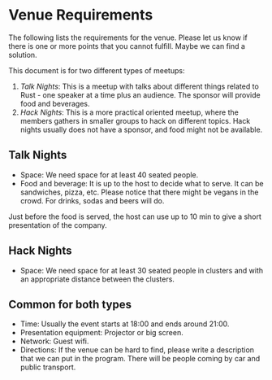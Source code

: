 # Venue Requirements

The following lists the requirements for the venue. Please let us know if there is one or more points that you cannot fulfill. Maybe we can find a solution.

This document is for two different types of meetups:
 1. *Talk Nights*: This is a meetup with talks about different things related to Rust - one speaker at a time plus an audience. The sponsor will provide food and beverages.
 2. *Hack Nights*: This is a more practical oriented meetup, where the members gathers in smaller groups to hack on different topics. Hack nights usually does not have a sponsor, and food might not be available.

 ## Talk Nights
 - Space: We need space for at least 40 seated people.
 - Food and beverage: It is up to the host to decide what to serve. It can be sandwiches, pizza, etc. Please notice that there might be vegans in the crowd. For drinks, sodas and beers will do.

Just before the food is served, the host can use up to 10 min to give a short presentation of the company.

## Hack Nights
 - Space: We need space for at least 30 seated people in clusters and with an appropriate distance between the clusters.

## Common for both types
 - Time: Usually the event starts at 18:00 and ends around 21:00.
 - Presentation equipment: Projector or big screen.
 - Network: Guest wifi.
 - Directions: If the venue can be hard to find, please write a description that we can put in the program. There will be people coming by car and public transport.

